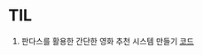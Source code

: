 # TIL

1) 판다스를 활용한 간단한 영화 추천 시스템 만들기
[코드](https://github.com/honghyelim/TIL/blob/main/recommendation_pandas.ipynb)
